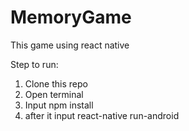 # MemoryGame
This game using react native

Step to run:
1. Clone this repo
2. Open terminal 
3. Input npm install
4. after it input react-native run-android
